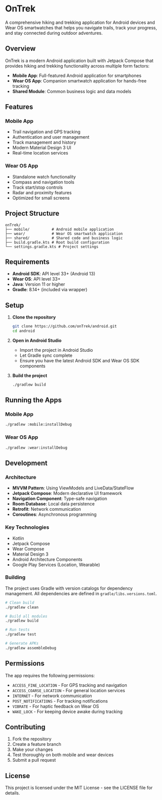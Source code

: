 # OnTrek

A comprehensive hiking and trekking application for Android devices and Wear OS smartwatches that helps you navigate trails, track your progress, and stay connected during outdoor adventures.

## Overview

OnTrek is a modern Android application built with Jetpack Compose that provides hiking and trekking functionality across multiple form factors:

- **Mobile App**: Full-featured Android application for smartphones
- **Wear OS App**: Companion smartwatch application for hands-free tracking
- **Shared Module**: Common business logic and data models

## Features

### Mobile App
- Trail navigation and GPS tracking
- Authentication and user management
- Track management and history
- Modern Material Design 3 UI
- Real-time location services

### Wear OS App
- Standalone watch functionality
- Compass and navigation tools
- Track start/stop controls
- Radar and proximity features
- Optimized for small screens

## Project Structure

```
onTrek/
├── mobile/          # Android mobile application
├── wear/            # Wear OS smartwatch application
├── shared/          # Shared code and business logic
├── build.gradle.kts # Root build configuration
└── settings.gradle.kts # Project settings
```

## Requirements

- **Android SDK**: API level 33+ (Android 13)
- **Wear OS**: API level 33+
- **Java**: Version 11 or higher
- **Gradle**: 8.14+ (included via wrapper)

## Setup

1. **Clone the repository**
   ```bash
   git clone https://github.com/onTrek/android.git
   cd android
   ```

2. **Open in Android Studio**
   - Import the project in Android Studio
   - Let Gradle sync complete
   - Ensure you have the latest Android SDK and Wear OS SDK components

3. **Build the project**
   ```bash
   ./gradlew build
   ```

## Running the Apps

### Mobile App
```bash
./gradlew :mobile:installDebug
```

### Wear OS App
```bash
./gradlew :wear:installDebug
```

## Development

### Architecture
- **MVVM Pattern**: Using ViewModels and LiveData/StateFlow
- **Jetpack Compose**: Modern declarative UI framework
- **Navigation Component**: Type-safe navigation
- **Room Database**: Local data persistence
- **Retrofit**: Network communication
- **Coroutines**: Asynchronous programming

### Key Technologies
- Kotlin
- Jetpack Compose
- Wear Compose
- Material Design 3
- Android Architecture Components
- Google Play Services (Location, Wearable)

### Building
The project uses Gradle with version catalogs for dependency management. All dependencies are defined in `gradle/libs.versions.toml`.

```bash
# Clean build
./gradlew clean

# Build all modules
./gradlew build

# Run tests
./gradlew test

# Generate APKs
./gradlew assembleDebug
```

## Permissions

The app requires the following permissions:
- `ACCESS_FINE_LOCATION` - For GPS tracking and navigation
- `ACCESS_COARSE_LOCATION` - For general location services
- `INTERNET` - For network communication
- `POST_NOTIFICATIONS` - For tracking notifications
- `VIBRATE` - For haptic feedback on Wear OS
- `WAKE_LOCK` - For keeping device awake during tracking

## Contributing

1. Fork the repository
2. Create a feature branch
3. Make your changes
4. Test thoroughly on both mobile and wear devices
5. Submit a pull request

## License

This project is licensed under the MIT License - see the LICENSE file for details.